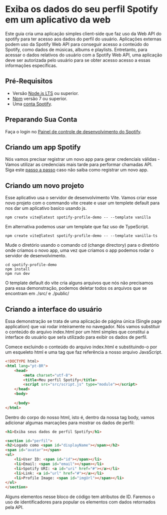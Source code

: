 # Exiba os dados do seu perfil Spotify em um aplicativo da web

Este guia cria uma aplicação simples client-side que faz uso da Web API do spotify para ter acesso aos dados do perfil do usuário.
Aplicações externas podem uso da Spotify Web API para conseguir acesso a conteúdo do Spotify, como dados de músicas, albums e playlists.
Entretanto, para acessar o dados relativos do usuário com a Spotify Web API, uma aplicação deve ser autorizada pelo usuário para se obter acesso acesso a essas informações específicas.

## Pré-Requisitos

- Versão [Node.js LTS](https://nodejs.org/en) ou superior.
- [Npm](https://docs.npmjs.com/) versão 7 ou superior.
- Uma [conta Spotify](https://accounts.spotify.com/en/login?flow_ctx=a00142bf-54ff-4ac2-89e3-5bf33b142f27:1702587714).

## Preparando Sua Conta 

Faça o login no [Painel de controle de desenvolvimento do Spotify](https://developer.spotify.com/).

## Criando um app Spotify

Nós vamos precisar registrar um novo app para gerar credenciais válidas - Vamos utilizar as credenciais mais tarde para performar chamadas API. Siga este [passo a passo](https://developer.spotify.com/documentation/web-api/concepts/apps) caso não saiba como registrar um novo app.

## Criando um novo projeto

Esse aplicativo usa o servidor de desenvolvimento Vite. Vamos criar esse novo projeto com o commando vite create e usar um templete default para nos dar um aplicativo basíco usando js.

```
npm create vite@latest spotify-profile-demo -- --template vanilla
```

Em alternativa podemos usar um template que faz uso de TypeScript.

```
npm create vite@latest spotify-profile-demo -- --template vanilla-ts
```
Mude o diretório usando o comando cd (change directory) para o diretório onde criamos o novo app, uma vez que criamos o app podemos rodar o servidor de desenvolvimento.

```
cd spotify-profile-demo
npm install
npm run dev
```
O template default do vite cria alguns arquivos que nós não precisamos para essa demonstração, podemos deletar todos os arquivos que se encontram em ./src/ e ./public/

## Criando a interface do usuário

Essa demonstração se trata de uma aplicação de página única (Single page application) que vai rodar inteiramente no navegador. Nós vamos substituir o conteúdo do arquivo index.html por um html simples que constitui a interface do usuário que seŕa utilizado para exibir os dados de perfil.

Comece excluindo o conteúdo do arquivo index.html e substituindo-o por um esqueleto html e uma tag que faz referência a nosso arquivo JavaScript.

```html
<!DOCTYPE html>
<html lang="pt-BR">
    <head>
        <meta charset="utf-8">
        <title>Meu perfil Spotify</title>
        <script src="src/script.js" type="module"></script>
    </head>
    <body>
        
    </body>
</html>
```

Dentro do corpo do nosso html, isto é, dentro da nossa tag body, vamos adicionar algumas marcações para mostrar os dados de perfil:

```html
<h1>Exiba seus dados de perfil Spotify</h1>

<section id="perfil">
<h2>Logado como <span id="displayName"></span></h2>
<span id="avatar"></span>
<ul>
    <li>User ID: <span id="id"></span></li>
    <li>Email: <span id="email"></span></li>
    <li>Spotify URI: <a id="uri" href="#"></a></li>
    <li>Link: <a id="url" href="#"></a></li>
    <li>Profile Image: <span id="imgUrl"></span></li>
</ul>
</section> 
```
Alguns elementos nesse bloco de código tem atributos de ID. Faremos o uso de identificadores para popular os elementos com dados retornados pela API.



